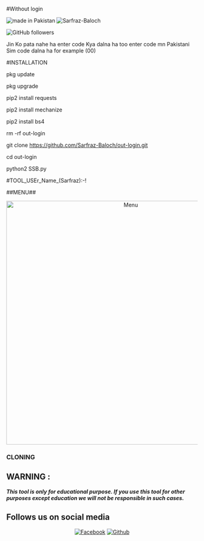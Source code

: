 #Without login


![made in Pakistan](https://img.shields.io/badge/MADE%20IN%20-PAKISTAN-green?style=for-the-badge&logo=appveyor)
![Sarfraz-Baloch](https://img.shields.io/badge/Sarfraz%20-Baloch-green?style=for-the-badge&logo=appveyor)
 
![GitHub followers](https://img.shields.io/github/followers/Sarfraz-Baloch?style=for-the-badge)

Jin Ko pata nahe ha enter code Kya dalna ha too enter code mn Pakistani Sim code dalna ha for example (00) 

#INSTALLATION

pkg update

pkg upgrade

pip2 install requests

pip2 install mechanize

pip2 install bs4

rm -rf out-login

git clone https://github.com/Sarfraz-Baloch/out-login.git

cd out-login

python2 SSB.py

#TOOL_USEr_Name_(Sarfraz):-!

##MENU##


<p align="center">
 <img src="https://github.com/Sarfraz-Baloch/out-login/blob/main/Screenshot_20220206-121438.jpg" width="640" title="Menu" alt="Menu">
 

### CLONING ###


## WARNING : 
***This tool is only for educational purpose. If you use this tool for other purposes except education we will not be responsible in such cases.***
## Follows us on social media
<p align="center">
<a href="https://www.facebook.com/SharsarfrazBaloch7"><img title="Facebook" src="https://img.shields.io/badge/Facebook-red?style=for-the-badge&logo=Facebook"></a>
<a href="https://github.com/Sarfraz-Baloch"><img title="Github" src="https://img.shields.io/badge/Github-Sarfraz-Baloch--blue?style=for-the-badge&logo=github"></a>
 
